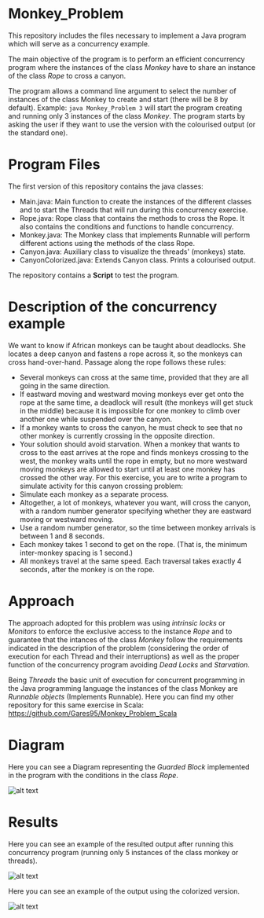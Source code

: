 # Monkey_Problem
This repository includes the files necessary to implement a Java program which will serve as a concurrency example.

The main objective of the program is to perform an efficient concurrency program where the instances of the class _Monkey_ have to share an instance of the class _Rope_ to cross a canyon.

The program allows a command line argument to select the number of instances of the class Monkey to create and start (there will be 8 by default).
Example: `java Monkey_Problem 3` will start the program creating and running only 3 instances of the class _Monkey_.
The program starts by asking the user if they want to use the version with the colourised output (or the standard one).

# Program Files
The first version of this repository contains the java classes: 
- Main.java: Main function to create the instances of the different classes and to start the Threads that will run during this concurrency exercise. 
- Rope.java: Rope class that contains the methods to cross the Rope. It also contains the conditions and functions to handle concurrency.
- Monkey.java: The  Monkey class that implements Runnable will perform different actions using the methods of the class Rope.
- Canyon.java: Auxiliary class to visualize the threads' (monkeys) state.
- CanyonColorized.java: Extends Canyon class. Prints a colourised output.

The repository contains a **Script** to test the program.

# Description of the concurrency example
We want to know if African monkeys can be taught about deadlocks. She locates a deep canyon and
fastens a rope across it, so the monkeys can cross hand-over-hand.
Passage along the rope follows these rules:
- Several monkeys can cross at the same time, provided that they are all going in the same
direction.
- If eastward moving and westward moving monkeys ever get onto the rope at the same time, a
deadlock will result (the monkeys will get stuck in the middle) because it is impossible for one
monkey to climb over another one while suspended over the canyon.
- If a monkey wants to cross the canyon, he must check to see that no other monkey is currently
crossing in the opposite direction.
- Your solution should avoid starvation. When a monkey that wants to cross to the east arrives at
the rope and finds monkeys crossing to the west, the monkey waits until the rope in empty, but
no more westward moving monkeys are allowed to start until at least one monkey has crossed
the other way.
For this exercise, you are to write a program to simulate activity for this canyon crossing problem:
- Simulate each monkey as a separate process.
- Altogether, a lot of monkeys, whatever you want, will cross the canyon, with a random number
generator specifying whether they are eastward moving or westward moving.
- Use a random number generator, so the time between monkey arrivals is between 1 and 8
seconds.
- Each monkey takes 1 second to get on the rope. (That is, the minimum inter-monkey spacing is
1 second.)
- All monkeys travel at the same speed. Each traversal takes exactly 4 seconds, after the monkey
is on the rope.

# Approach
The approach adopted for this problem was using _intrinsic locks_ or _Monitors_ to enforce the exclusive access to the instance _Rope_ and to guarantee that the intances of the class _Monkey_ follow the requirements indicated in the description of the problem (considering the order of execution for each Thread and their interruptions) as well as the proper function of the concurrency program avoiding _Dead Locks_ and _Starvation_.

Being _Threads_ the basic unit of execution for concurrent programming in the Java programming language the instances of the class Monkey are _Runnable objects_ (Implements Runnable). Here you can find my other repository for this same exercise in Scala: https://github.com/Gares95/Monkey_Problem_Scala

# Diagram
Here you can see a Diagram representing the _Guarded Block_ implemented in the program with the conditions in the class _Rope_.

![alt text](https://raw.githubusercontent.com/Gares95/Monkey_Problem/master/Img/Diagram.png)

# Results
Here you can see an example of the resulted output after running this concurrency program (running only 5 instances of the class monkey or threads). 

![alt text](https://raw.githubusercontent.com/Gares95/Monkey_Problem/master/Img/Result.PNG)

Here you can see an example of the output using the colorized version. 

![alt text](https://raw.githubusercontent.com/Gares95/Monkey_Problem/master/Img/Result-Colorized.png)
